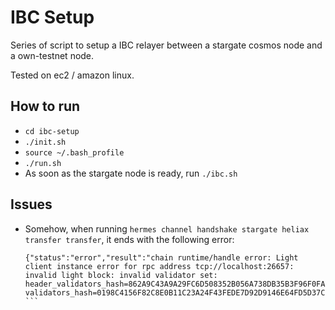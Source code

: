 # IBC Setup

Series of script to setup a IBC relayer between a stargate cosmos node and a own-testnet node.

Tested on ec2 / amazon linux.

## How to run

- `cd ibc-setup`
- `./init.sh`
- `source ~/.bash_profile`
- `./run.sh`
- As soon as the stargate node is ready, run `./ibc.sh`

## Issues

- Somehow, when running `hermes channel handshake stargate heliax transfer transfer`, it ends with the following error: 
  ```
  {"status":"error","result":"chain runtime/handle error: Light client instance error for rpc address tcp://localhost:26657: invalid light block: invalid validator set: header_validators_hash=862A9C43A9A29FC6D508352B056A738DB35B3F96F0FA02F0DA2FC1ED8035A55C validators_hash=0198C4156F82C8E0B11C23A24F43FEDE7D92D9146E64FD5D37C5ED3360F53AA9"} ```

